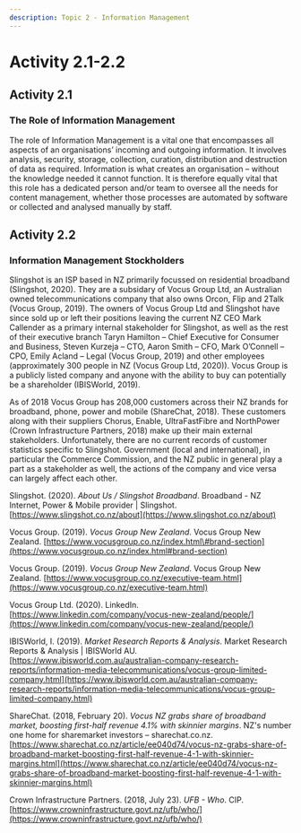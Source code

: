 ```yaml
---
description: Topic 2 - Information Management
---
```


# Activity 2.1-2.2

## Activity 2.1

### The Role of Information Management

The role of Information Management is a vital one that encompasses all aspects of an organisations’ incoming and outgoing information. It involves analysis, security, storage, collection, curation, distribution and destruction of data as required. Information is what creates an organisation – without the knowledge needed it cannot function. It is therefore equally vital that this role has a dedicated person and/or team to oversee all the needs for content management, whether those processes are automated by software or collected and analysed manually by staff. 

## Activity 2.2

### Information Management Stockholders

Slingshot is an ISP based in NZ primarily focussed on residential broadband \(Slingshot, 2020\). They are a subsidary of Vocus Group Ltd, an Australian owned telecommunications company that also owns Orcon, Flip and 2Talk \(Vocus Group, 2019\). The owners of Vocus Group Ltd and Slingshot have since sold up or left their positions leaving the current NZ CEO Mark Callender as a primary internal stakeholder for Slingshot, as well as the rest of their executive branch Taryn Hamilton – Chief Executive for Consumer and Business, Steven Kurzeja – CTO, Aaron Smith – CFO, Mark O’Connell – CPO, Emily Acland – Legal \(Vocus Group, 2019\) and other employees \(approximately 300 people in NZ \(Vocus Group Ltd, 2020\)\). Vocus Group is a publicly listed company and anyone with the ability to buy can potentially be a shareholder \(IBISWorld, 2019\).

As of 2018 Vocus Group has 208,000 customers across their NZ brands for broadband, phone, power and mobile \(ShareChat, 2018\). These customers along with their suppliers Chorus, Enable, UltraFastFibre and NorthPower \(Crown Infrastructure Partners, 2018\) make up their main external stakeholders. Unfortunately, there are no current records of customer statistics specific to Slingshot. Government \(local and international\), in particular the Commerce Commission, and the NZ public in general play a part as a stakeholder as well, the actions of the company and vice versa can largely affect each other.

Slingshot. \(2020\). _About Us / Slingshot Broadband_. Broadband - NZ Internet, Power & Mobile provider \| Slingshot. [https://www.slingshot.co.nz/about](https://www.slingshot.co.nz/about)

Vocus Group. \(2019\). _Vocus Group New Zealand_. Vocus Group New Zealand. [https://www.vocusgroup.co.nz/index.html\#brand-section](https://www.vocusgroup.co.nz/index.html#brand-section)

Vocus Group. \(2019\). _Vocus Group New Zealand_. Vocus Group New Zealand. [https://www.vocusgroup.co.nz/executive-team.html](https://www.vocusgroup.co.nz/executive-team.html)

Vocus Group Ltd. \(2020\). LinkedIn. [https://www.linkedin.com/company/vocus-new-zealand/people/](https://www.linkedin.com/company/vocus-new-zealand/people/)

IBISWorld, I. \(2019\). _Market Research Reports & Analysis_. Market Research Reports & Analysis \| IBISWorld AU. [https://www.ibisworld.com.au/australian-company-research-reports/information-media-telecommunications/vocus-group-limited-company.html](https://www.ibisworld.com.au/australian-company-research-reports/information-media-telecommunications/vocus-group-limited-company.html)

ShareChat. \(2018, February 20\). _Vocus NZ grabs share of broadband market, boosting first-half revenue 4.1% with skinnier margins_. NZ's number one home for sharemarket investors – sharechat.co.nz. [https://www.sharechat.co.nz/article/ee040d74/vocus-nz-grabs-share-of-broadband-market-boosting-first-half-revenue-4-1-with-skinnier-margins.html](https://www.sharechat.co.nz/article/ee040d74/vocus-nz-grabs-share-of-broadband-market-boosting-first-half-revenue-4-1-with-skinnier-margins.html)

Crown Infrastructure Partners. \(2018, July 23\). _UFB - Who_. CIP. [https://www.crowninfrastructure.govt.nz/ufb/who/](https://www.crowninfrastructure.govt.nz/ufb/who/)







